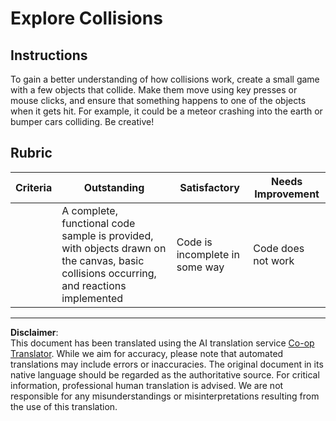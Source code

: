 <!--
CO_OP_TRANSLATOR_METADATA:
{
  "original_hash": "8a0a097b45e7c75a611e2795e4013f16",
  "translation_date": "2025-08-28T11:35:34+00:00",
  "source_file": "6-space-game/4-collision-detection/assignment.md",
  "language_code": "en"
}
-->
# Explore Collisions

## Instructions

To gain a better understanding of how collisions work, create a small game with a few objects that collide. Make them move using key presses or mouse clicks, and ensure that something happens to one of the objects when it gets hit. For example, it could be a meteor crashing into the earth or bumper cars colliding. Be creative!

## Rubric

| Criteria | Outstanding                                                                                                              | Satisfactory                   | Needs Improvement |
| -------- | ------------------------------------------------------------------------------------------------------------------------ | ------------------------------ | ----------------- |
|          | A complete, functional code sample is provided, with objects drawn on the canvas, basic collisions occurring, and reactions implemented | Code is incomplete in some way | Code does not work |

---

**Disclaimer**:  
This document has been translated using the AI translation service [Co-op Translator](https://github.com/Azure/co-op-translator). While we aim for accuracy, please note that automated translations may include errors or inaccuracies. The original document in its native language should be regarded as the authoritative source. For critical information, professional human translation is advised. We are not responsible for any misunderstandings or misinterpretations resulting from the use of this translation.